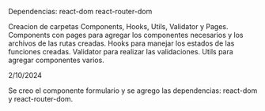 Dependencias:
react-dom
react-router-dom

Creacion de carpetas Components, Hooks, Utils, Validator y Pages. 
Components con pages para agregar los componentes necesarios y los archivos de las rutas creadas. 
Hooks para manejar los estados de las funciones creadas. 
Validator para realizar las validaciones. Utils para agregar componentes varios.

2/10/2024

Se creo el componente formulario y se agrego las dependencias: react-dom y react-router-dom.
